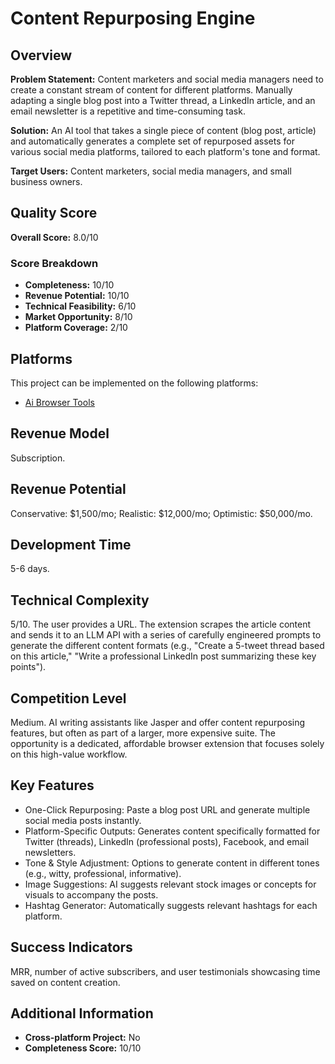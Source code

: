 # Content Repurposing Engine

## Overview
**Problem Statement:** Content marketers and social media managers need to create a constant stream of content for different platforms. Manually adapting a single blog post into a Twitter thread, a LinkedIn article, and an email newsletter is a repetitive and time-consuming task.

**Solution:** An AI tool that takes a single piece of content (blog post, article) and automatically generates a complete set of repurposed assets for various social media platforms, tailored to each platform's tone and format.

**Target Users:** Content marketers, social media managers, and small business owners.

## Quality Score
**Overall Score:** 8.0/10

### Score Breakdown
- **Completeness:** 10/10
- **Revenue Potential:** 10/10
- **Technical Feasibility:** 6/10
- **Market Opportunity:** 8/10
- **Platform Coverage:** 2/10

## Platforms
This project can be implemented on the following platforms:
- [Ai Browser Tools](./platforms/ai-browser-tools/)

## Revenue Model
Subscription.

## Revenue Potential
Conservative: $1,500/mo; Realistic: $12,000/mo; Optimistic: $50,000/mo.

## Development Time
5-6 days.

## Technical Complexity
5/10. The user provides a URL. The extension scrapes the article content and sends it to an LLM API with a series of carefully engineered prompts to generate the different content formats (e.g., "Create a 5-tweet thread based on this article," "Write a professional LinkedIn post summarizing these key points").

## Competition Level
Medium. AI writing assistants like Jasper and offer content repurposing features, but often as part of a larger, more expensive suite. The opportunity is a dedicated, affordable browser extension that focuses solely on this high-value workflow.

## Key Features
- One-Click Repurposing: Paste a blog post URL and generate multiple social media posts instantly.
- Platform-Specific Outputs: Generates content specifically formatted for Twitter (threads), LinkedIn (professional posts), Facebook, and email newsletters.
- Tone & Style Adjustment: Options to generate content in different tones (e.g., witty, professional, informative).
- Image Suggestions: AI suggests relevant stock images or concepts for visuals to accompany the posts.
- Hashtag Generator: Automatically suggests relevant hashtags for each platform.

## Success Indicators
MRR, number of active subscribers, and user testimonials showcasing time saved on content creation.

## Additional Information
- **Cross-platform Project:** No
- **Completeness Score:** 10/10
